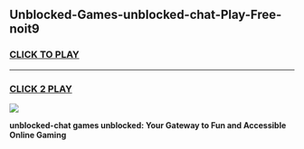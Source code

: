 
## Unblocked-Games-unblocked-chat-Play-Free-noit9
<h3>
<a href="https://premium76.site?title=unblocked-chat&ref=12A">CLICK TO PLAY</a></h3>
<hr>

<h3>
<a href="https://premium76.site?title=unblocked-chat&ref=12A">CLICK 2 PLAY</a>
  
</h3>

<a href="https://premium76.site?title=unblocked-chat&ref=12A"><img src="https://clearcache.store/games.png"></a>


**unblocked-chat games unblocked: Your Gateway to Fun and Accessible Online Gaming**
